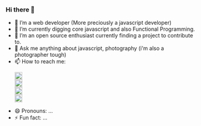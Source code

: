 ### Hi there 👋

- 🔭 I’m a web developer (More preciously a javascript developer)
- 🌱 I’m currently digging core javascript and also Functional Programming.
- 👯 I’m an open source enthusiast currently finding a project to contribute to.
- 💬 Ask me anything about javascript, photography (i'm also a photographer tough)
- 📫 How to reach me: <pre><a href="https://www.facebook.com/himanshu27.stu" target="_blank"><img src="https://static.xx.fbcdn.net/rsrc.php/yb/r/hLRJ1GG_y0J.ico" height="20px" width="20px" alt="Facebook"/></a>   <a href="https://twitter.com/imhimanshu27" target="_blank"><img height="20px" width="20px" src="https://abs.twimg.com/favicons/twitter.ico" alt="Twitter"/></a>   <a href="https://www.linkedin.com/in/im-himanshu27" target="_blank"><img height="20px" width="20px" src="https://static-exp1.licdn.com/sc/h/eahiplrwoq61f4uan012ia17i" alt="LinkedIn"/></a>   <a href="https://www.instagram.com/himanshu.tasveer" target="_blank"><img height="20px" width="20px" src="https://www.instagram.com/static/images/ico/favicon.ico/36b3ee2d91ed.ico" alt="Instagram"/></a> </pre>
- 😄 Pronouns: ...
- ⚡ Fun fact: ...

